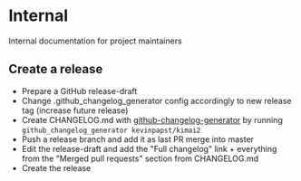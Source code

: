 # Internal

Internal documentation for project maintainers

## Create a release

- Prepare a GitHub release-draft
- Change .github_changelog_generator config accordingly to new release tag (increase future release)
- Create CHANGELOG.md with [github-changelog-generator](https://github.com/github-changelog-generator/github-changelog-generator]) by running `github_changelog_generator kevinpapst/kimai2`
- Push a release branch and add it as last PR merge into master
- Edit the release-draft and add the "Full changelog" link + everything from the "Merged pull requests" section from CHANGELOG.md
- Create the release

